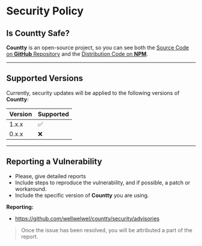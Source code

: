 # Security Policy

## Is Countty Safe?

**Countty** is an open-source project, so you can see both the [Source Code on **GitHub** Repository](https://github.com/wellwelwel/countty) and the [Distribution Code on **NPM**](https://www.npmjs.com/package/countty?activeTab=code).

---

## Supported Versions

Currently, security updates will be applied to the following versions of **Countty**:

| Version | Supported          |
| ------- | ------------------ |
| 1.x.x   | :white_check_mark: |
| 0.x.x   | :x:                |

---

## Reporting a Vulnerability

- Please, give detailed reports
- Include steps to reproduce the vulnerability, and if possible, a patch or workaround.
- Include the specific version of **Countty** you are using.

**Reporting:**

- https://github.com/wellwelwel/countty/security/advisories

> Once the issue has been resolved, you will be attributed a part of the report.
